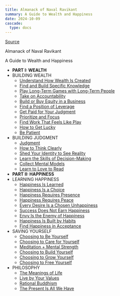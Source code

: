 ```yaml
---
title: Almanack of Naval Ravikant
summary: A Guide to Wealth and Happiness
date: 2024-10-09
cascade:
  type: docs
---
```


[Source](https://www.navalmanack.com/almanack-of-naval-ravikant/table-of-contents)

Almanack of Naval Ravikant

A Guide to Wealth and Happiness

- **PART I: WEALTH**
- BUILDING WEALTH
  - [Understand How Wealth Is Created](1-1-01-understanding-how-wealth-is-created)
  - [Find and Build Specific Knowledge](1-1-02-find-and-build-specific-knowledge)
  - [Play Long-Term Games with Long-Term People](1-1-03-play-long-term-games-with-long-term-people)
  - [Take on Accountability](1-1-04-take-on-accountability)
  - [Build or Buy Equity in a Business](1-1-05-build-or-buy-equity-in-a-business)
  - [Find a Position of Leverage](1-1-06-find-a-position-of-leverage)
  - [Get Paid for Your Judgment](1-1-07-get-paid-for-your-judgment)
  - [Prioritize and Focus](1-1-08-prioritize-and-focus)
  - [Find Work That Feels Like Play](1-1-09-find-work-that-feels-like-play)
  - [How to Get Lucky](1-1-10-how-to-get-lucky)
  - [Be Patient](1-1-11-be-patient)
- BUILDING JUDGMENT
  - [Judgment](1-2-01-judgment)
  - [How to Think Clearly](1-2-02-how-to-think-clearly)
  - [Shed Your Identity to See Reality](1-2-03-shed-your-identity-to-see-reality)
  - [Learn the Skills of Decision-Making](1-2-04-learn-the-skills-of-decision-making)
  - [Collect Mental Models](1-2-05-collect-mental-models)
  - [Learn to Love to Read](1-2-06-learn-to-love-to-read)
- **PART II: HAPPINESS**
- LEARNING HAPPINESS
  - [Happiness Is Learned](2-1-01-happiness-is-learned)
  - [Happiness Is a Choice](2-1-02-happiness-is-a-choice)
  - [Happiness Requires Presence](2-1-03-happiness-requires-presence)
  - [Happiness Requires Peace](2-1-04-happiness-requires-peace)
  - [Every Desire Is a Chosen Unhappiness](2-1-05-every-desire-is-a-chosen-unhappiness)
  - [Success Does Not Earn Happiness](2-1-06-success-does-not-earn-happiness)
  - [Envy Is the Enemy of Happiness](2-1-07-envy-is-the-enemy-of-happiness)
  - [Happiness Is Built by Habits](2-1-08-happiness-is-built-by-habits)
  - [Find Happiness in Acceptance](2-1-09-find-happiness-in-acceptance)
- SAVING YOURSELF
  - [Choosing to Be Yourself](2-2-01-choosing-to-be-yourself)
  - [Choosing to Care for Yourself](2-2-02-choosing-to-care-for-yourself)
  - [Meditation + Mental Strength](2-2-03-meditation-mental-strength)
  - [Choosing to Build Yourself](2-2-04-choosing-to-build-yourself)
  - [Choosing to Grow Yourself](2-2-05-choosing-to-grow-yourself)
  - [Choosing to Free Yourself](2-2-06-choosing-to-free-yourself)
- PHILOSOPHY
  - [The Meanings of Life](2-3-01-the-meanings-of-life)
  - [Live by Your Values](2-3-02-live-by-your-values)
  - [Rational Buddhism](2-3-03-rational-buddhism)
  - [The Present Is All We Have](2-3-04-the-present-is-all-we-have)
